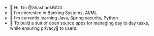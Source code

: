 - 👋 Hi, I’m @ShashankBA13
- 👀 I’m interested in Banking Systems, AI/ML
- 🌱 I’m currently learning Java, Spring security, Python
- 🥅 To build a suit of open source apps for managing day to day tasks, while ensuring privacy👀 to users.
